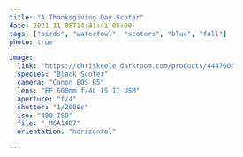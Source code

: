 ```yaml
---
title: "A Thanksgiving Day Scoter"
date: 2021-11-08T14:31:41-05:00
tags: ["birds", "waterfowl", "scoters", "blue", "fall"]
photo: true

image:
  link: "https://chriskeele.darkroom.com/products/444760"
  species: "Black Scoter"
  camera: "Canon EOS R5"
  lens: "EF 600mm f/4L IS II USM"
  aperture: "f/4"
  shutter: "1/2000s"
  iso: "400 ISO"
  file: "_M6A1487"
  orientation: "horizontal"

---
```

